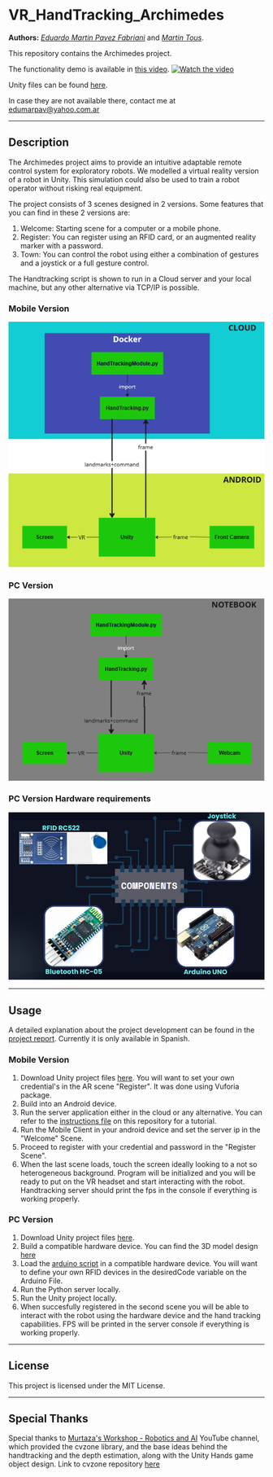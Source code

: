 # VR_HandTracking_Archimedes

**Authors:** [_Eduardo Martin Pavez Fabriani_](https://www.linkedin.com/in/eduardo-pavez/) and [_Martin Tous_](https://martintous.net/).

This repository contains the Archimedes project. 

The functionality demo is available in [this video](https://youtu.be/Dqqu_yh6Uw0).
[![Watch the video](https://img.youtube.com/vi/Dqqu_yh6Uw0/maxresdefault.jpg)](https://youtu.be/Dqqu_yh6Uw0)

Unity files can be found [here](https://drive.google.com/drive/folders/1AGd0dnqLf6OTxdLysQvqMhknENuwqijQ?usp=sharing).

In case they are not available there, contact me at edumarpav@yahoo.com.ar

---
## Description

The Archimedes project aims to provide an intuitive adaptable remote control system for exploratory robots. 
We modelled a virtual reality version of a robot in Unity. This simulation could also be used to train a robot operator without risking real equipment.

The project consists of 3 scenes designed in 2 versions.
Some features that you can find in these 2 versions are:

1. Welcome: Starting scene for a computer or a mobile phone.
2. Register: You can register using an RFID card, or an augmented reality marker with a password.
3. Town: You can control the robot using either a combination of gestures and a joystick or a full gesture control.


The Handtracking script is shown to run in a Cloud server and your local machine, but any other alternative via TCP/IP is possible.

### Mobile Version
![Mobile Version](/Full%20report%2C%20images%20and%203D%20Model/MobileVersionCommunications.png)

### PC Version
![PC Version](/Full%20report%2C%20images%20and%203D%20Model/PCVersionCommunications.png)

### PC Version Hardware requirements
![PC Version Hardware](/Full%20report%2C%20images%20and%203D%20Model/PCVersionHardware.png)


---
## Usage
A detailed explanation about the project development can be found in the [project report](/Full%20report%20and%20images/ArchimedesReport.pdf). Currently it is only available in Spanish.
### Mobile Version
1. Download Unity project files [here](https://drive.google.com/drive/folders/1AGd0dnqLf6OTxdLysQvqMhknENuwqijQ?usp=sharing). You will want to set your own credential's in the AR scene "Register". It was done using Vuforia package.
2. Build into an Android device.
3. Run the server application either in the cloud or any alternative. You can refer to the [instructions file](/PureGestureCommands_CloudServer/Docker_and_Cloud_usage.md) on this repository for a tutorial.
4. Run the Mobile Client in your android device and set the server ip in the "Welcome" Scene.
5. Proceed to register with your credential and password in the "Register Scene".
6. When the last scene loads, touch the screen ideally looking to a not so heterogeneous background. Program will be initialized and you will be ready to put on the VR headset and start interacting with the robot. Handtracking server should print the fps in the console if everything is working properly.

### PC Version
1. Download Unity project files [here](https://drive.google.com/drive/folders/1AGd0dnqLf6OTxdLysQvqMhknENuwqijQ?usp=sharing). 
2. Build a compatible hardware device. You can find the 3D model design [here](/Full%20report%2C%20images%20and%203D%20Model)
3. Load the [arduino script](/HybridCommands_PCClient/ArduinoScript/HardwareCode.ino) in a compatible hardware device. You will want to define your own RFID devices in the desiredCode variable on the Arduino File.
4. Run the Python server locally.
5. Run the Unity project locally.
6. When succesfully registered in the second scene you will be able to interact with the robot using the hardware device and the hand tracking capabilities. FPS will be printed in the server console if everything is working properly.


---
## License

This project is licensed under the MIT License.

---
## Special Thanks
Special thanks to [Murtaza's Workshop - Robotics and AI](https://www.youtube.com/@murtazasworkshop/videos) YouTube channel, which provided the cvzone library, and the base ideas behind the handtracking and the depth estimation, along with the Unity Hands game object design. Link to cvzone repository [here](https://www.youtube.com/watch?v=RQ-2JWzNc6k&t=3175s)
